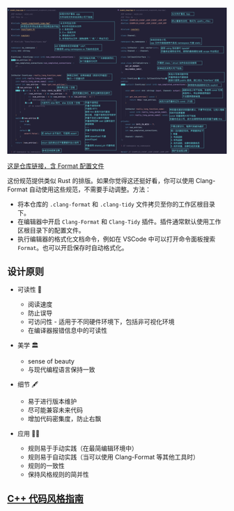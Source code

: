 ![](example.jpg)

[这是仓库链接，含 Format 配置文件](https://github.com/SJTU-RoboMaster-Team/style-team)

这份规范提供类似 Rust 的排版。如果你觉得这还挺好看，你可以使用 Clang-Format 自动使用这些规范，不需要手动调整。方法：

* 将本仓库的 `.clang-format` 和 `.clang-tidy` 文件拷贝至你的工作区根目录下。
* 在编辑器中开启 `Clang-Format` 和 `Clang-Tidy` 插件。插件通常默认使用工作区根目录下的配置文件。
* 执行编辑器的格式化文档命令，例如在 VSCode 中可以打开命令面板搜索 `Format`。也可以开启保存时自动格式化。

## 设计原则

* 可读性 🐰
  - 阅读速度
  - 防止误导
  - 可访问性 - 适用于不同硬件环境下，包括非可视化环境
  - 在编译器报错信息中的可读性

* 美学 🏛
  - sense of beauty
  - 与现代编程语言保持一致

* 细节 🖋
  - 易于进行版本维护
  - 尽可能兼容未来代码
  - 增加代码密集度，防止右飘

* 应用 👶🏻
  - 规则易于手动实践（在最简编辑环境中）
  - 规则易于自动实践（当可以使用 Clang-Format 等其他工具时）
  - 规则的一致性
  - 保持风格规则的简并性

## [C++ 代码风格指南](guide.md)

